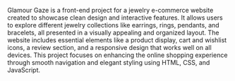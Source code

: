 Glamour Gaze is a front-end project for a jewelry e-commerce website created to showcase clean design and interactive features.
It allows users to explore different jewelry collections like earrings, rings, pendants, and bracelets, all presented in a visually appealing and organized layout. 
The website includes essential elements like a product display, cart and wishlist icons, a review section, and a responsive design that works well on all devices. 
This project focuses on enhancing the online shopping experience through smooth navigation and elegant styling using HTML, CSS, and JavaScript.
